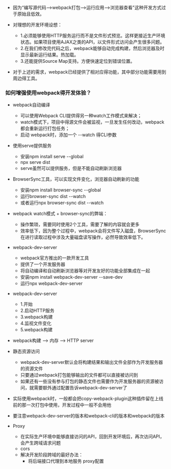 - 因为“编写源代码——>webpack打包——>运行应用——>浏览器查看"这种开发方式过于原始且低效。

- 对理想的开发环境设想：
  - 1.必须能够使用HTTP服务运行而不是文件形式预览。这样更接近生产环境状态。如果项目使用AJAX之类的API，以文件形式访问会产生很多问题。
  - 2.在我们修改完代码之后，webpack能够自动完成构建，然后浏览器及时显示最新运行结果。热加载。
  - 3.还能提供Source Map支持。方便快速定位到错误位置。

- 对于上述的需求，webpack已经提供了相对应得功能，其中部分功能需要用到周边得工具。

### 如何增强使用webpack得开发体验？

- webpack自动编译
  - 可以使用Webpack CLI提供得另一种watch工作模式来解决；
  - watch模式下，项目中得源文件会被监视，一旦发生任何改动，webpack都会重新运行打包任务；
  - 启动 webpack时，添加一个 --watch 得CLI参数

- 使用serve提供服务
  - 安装npm install serve --global
  - npx serve dist
  - serve虽然可以提供服务，但是不能自动刷新浏览器

- BrowserSync工具，可以实现文件变化，浏览器自动刷新的功能
  - 安装npm install browser-sync --global
  - 运行browser-sync dist --watch
  - 或者运行npx browser-sync dist --watch

- webpack watch模式 + browser-sync的弊端：
  - 操作繁琐，需要同时使用2个工具，需要了解的内容就会更多
  - 效率低下，因为整个过程中，webpack会将文件写入磁盘，BrowserSync在进行读取过程中涉及大量磁盘读写操作，必然导致效率低下。

- webpack-dev-server
  - webpack官方推出的一款开发工具
  - 提供了一个开发服务器
  - 将自动编译和自动刷新浏览器等对开发友好的功能全部集成在一起
  - 安装npm install webpack-dev-server --save-dev
  - 运行npx webpack-dev-server

- webpack-dev-server
  - 1.开始
  - 2.启动HTTP服务
  - 3.webpack构建
  - 4.监视文件变化
  - 5.webpack构建

- webpack构建 ——> 内存 ——> HTTP server

- 静态资源访问
  - webpack-dev-server默认会将构建结果和输出文件全部作为开发服务器的资源文件
  - 只要通过webpack打包能够输出的文件都可以直接被访问到
  - 如果还有一些没有参与打包的静态文件也需要作为开发服务器的资源被访问，就需要额外通过配置告诉webpack-dev-server了

- 实际使用webpack时，一般都会把copy-webpack-plugin这种插件留在上线前的那一次打包中使用，开发过程中一般不会用他

- 要注意webpack-dev-server的版本和webpack-cli的版本和webpack的版本

- Proxy
  - 在实际生产环境中能够直接访问的API，回到开发环境后，再次访问API，会产生跨域请求问题
  - cors
  - 解决开发阶段跨域的最好办法：
    - 将后端接口代理到本地服务 proxy配置